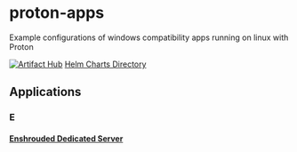 # proton-apps
Example configurations of windows compatibility apps running on linux with Proton

[![Artifact Hub](https://img.shields.io/endpoint?url=https://artifacthub.io/badge/repository/proton-apps)](https://artifacthub.io/packages/search?repo=proton-apps)
[Helm Charts Directory](charts/)

## Applications

### E
#### [Enshrouded Dedicated Server](apps/enshrouded)

